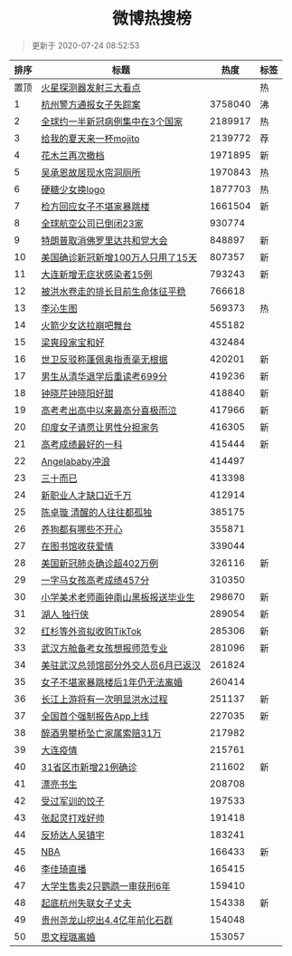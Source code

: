 <h1 align="center">微博热搜榜</h1>

> 更新于 2020-07-24 08:52:53

| 排序 | 标题                                                                                                                                                                                                                                          | 热度    | 标签 |
| ---- | --------------------------------------------------------------------------------------------------------------------------------------------------------------------------------------------------------------------------------------------- | ------- | ---- |
| 置顶 | [火星探测器发射三大看点](https://s.weibo.com/weibo?q=%23%E7%81%AB%E6%98%9F%E6%8E%A2%E6%B5%8B%E5%99%A8%E5%8F%91%E5%B0%84%E4%B8%89%E5%A4%A7%E7%9C%8B%E7%82%B9%23&Refer=new_time)                                                                |         | 热   |
| 1    | [杭州警方通报女子失踪案](https://s.weibo.com/weibo?q=%E6%9D%AD%E5%B7%9E%E8%AD%A6%E6%96%B9%E9%80%9A%E6%8A%A5%E5%A5%B3%E5%AD%90%E5%A4%B1%E8%B8%AA%E6%A1%88&Refer=top)                                                                           | 3758040 | 沸   |
| 2    | [全球约一半新冠病例集中在3个国家](https://s.weibo.com/weibo?q=%23%E5%85%A8%E7%90%83%E7%BA%A6%E4%B8%80%E5%8D%8A%E6%96%B0%E5%86%A0%E7%97%85%E4%BE%8B%E9%9B%86%E4%B8%AD%E5%9C%A83%E4%B8%AA%E5%9B%BD%E5%AE%B6%23&Refer=top)                       | 2189917 | 热   |
| 3    | [给我的夏天来一杯mojito](https://s.weibo.comjavascript:void(0);)                                                                                                                                                                              | 2139772 | 荐   |
| 4    | [花木兰再次撤档](https://s.weibo.com/weibo?q=%23%E8%8A%B1%E6%9C%A8%E5%85%B0%E5%86%8D%E6%AC%A1%E6%92%A4%E6%A1%A3%23&Refer=top)                                                                                                                 | 1971895 | 新   |
| 5    | [吴承恩故居现水帘洞厕所](https://s.weibo.com/weibo?q=%23%E5%90%B4%E6%89%BF%E6%81%A9%E6%95%85%E5%B1%85%E7%8E%B0%E6%B0%B4%E5%B8%98%E6%B4%9E%E5%8E%95%E6%89%80%23&Refer=top)                                                                     | 1970843 | 热   |
| 6    | [硬糖少女换logo](https://s.weibo.com/weibo?q=%23%E7%A1%AC%E7%B3%96%E5%B0%91%E5%A5%B3%E6%8D%A2logo%23&Refer=top)                                                                                                                               | 1877703 | 热   |
| 7    | [检方回应女子不堪家暴跳楼](https://s.weibo.com/weibo?q=%23%E6%A3%80%E6%96%B9%E5%9B%9E%E5%BA%94%E5%A5%B3%E5%AD%90%E4%B8%8D%E5%A0%AA%E5%AE%B6%E6%9A%B4%E8%B7%B3%E6%A5%BC%23&Refer=top)                                                          | 1661504 | 新   |
| 8    | [全球航空公司已倒闭23家](https://s.weibo.com/weibo?q=%23%E5%85%A8%E7%90%83%E8%88%AA%E7%A9%BA%E5%85%AC%E5%8F%B8%E5%B7%B2%E5%80%92%E9%97%AD23%E5%AE%B6%23&Refer=top)                                                                            | 930774  |      |
| 9    | [特朗普取消佛罗里达共和党大会](https://s.weibo.com/weibo?q=%E7%89%B9%E6%9C%97%E6%99%AE%E5%8F%96%E6%B6%88%E4%BD%9B%E7%BD%97%E9%87%8C%E8%BE%BE%E5%85%B1%E5%92%8C%E5%85%9A%E5%A4%A7%E4%BC%9A&Refer=top)                                          | 848897  | 新   |
| 10   | [美国确诊新冠新增100万人只用了15天](https://s.weibo.com/weibo?q=%23%E7%BE%8E%E5%9B%BD%E7%A1%AE%E8%AF%8A%E6%96%B0%E5%86%A0%E6%96%B0%E5%A2%9E100%E4%B8%87%E4%BA%BA%E5%8F%AA%E7%94%A8%E4%BA%8615%E5%A4%A9%23&Refer=top)                          | 807357  | 新   |
| 11   | [大连新增无症状感染者15例](https://s.weibo.com/weibo?q=%E5%A4%A7%E8%BF%9E%E6%96%B0%E5%A2%9E%E6%97%A0%E7%97%87%E7%8A%B6%E6%84%9F%E6%9F%93%E8%80%8515%E4%BE%8B&Refer=top)                                                                       | 793243  | 新   |
| 12   | [被洪水卷走的排长目前生命体征平稳](https://s.weibo.com/weibo?q=%23%E8%A2%AB%E6%B4%AA%E6%B0%B4%E5%8D%B7%E8%B5%B0%E7%9A%84%E6%8E%92%E9%95%BF%E7%9B%AE%E5%89%8D%E7%94%9F%E5%91%BD%E4%BD%93%E5%BE%81%E5%B9%B3%E7%A8%B3%23&Refer=top)              | 766618  |      |
| 13   | [李沁生图](https://s.weibo.com/weibo?q=%23%E6%9D%8E%E6%B2%81%E7%94%9F%E5%9B%BE%23&Refer=top)                                                                                                                                                  | 569373  | 热   |
| 14   | [火箭少女达拉崩吧舞台](https://s.weibo.com/weibo?q=%23%E7%81%AB%E7%AE%AD%E5%B0%91%E5%A5%B3%E8%BE%BE%E6%8B%89%E5%B4%A9%E5%90%A7%E8%88%9E%E5%8F%B0%23&Refer=top)                                                                                | 455182  |      |
| 15   | [梁爽段家宝和好](https://s.weibo.com/weibo?q=%E6%A2%81%E7%88%BD%E6%AE%B5%E5%AE%B6%E5%AE%9D%E5%92%8C%E5%A5%BD&Refer=top)                                                                                                                       | 432484  |      |
| 16   | [世卫反驳称蓬佩奥指责毫无根据](https://s.weibo.com/weibo?q=%23%E4%B8%96%E5%8D%AB%E5%8F%8D%E9%A9%B3%E7%A7%B0%E8%93%AC%E4%BD%A9%E5%A5%A5%E6%8C%87%E8%B4%A3%E6%AF%AB%E6%97%A0%E6%A0%B9%E6%8D%AE%23&Refer=top)                                    | 420201  | 新   |
| 17   | [男生从清华退学后重读考699分](https://s.weibo.com/weibo?q=%E7%94%B7%E7%94%9F%E4%BB%8E%E6%B8%85%E5%8D%8E%E9%80%80%E5%AD%A6%E5%90%8E%E9%87%8D%E8%AF%BB%E8%80%83699%E5%88%86&Refer=top)                                                          | 419236  | 新   |
| 18   | [钟晓芹钟晓阳好甜](https://s.weibo.com/weibo?q=%23%E9%92%9F%E6%99%93%E8%8A%B9%E9%92%9F%E6%99%93%E9%98%B3%E5%A5%BD%E7%94%9C%23&Refer=top)                                                                                                      | 418840  | 新   |
| 19   | [高考考出高中以来最高分喜极而泣](https://s.weibo.com/weibo?q=%23%E9%AB%98%E8%80%83%E8%80%83%E5%87%BA%E9%AB%98%E4%B8%AD%E4%BB%A5%E6%9D%A5%E6%9C%80%E9%AB%98%E5%88%86%E5%96%9C%E6%9E%81%E8%80%8C%E6%B3%A3%23&Refer=top)                         | 417966  | 新   |
| 20   | [印度女子请愿让男性分担家务](https://s.weibo.com/weibo?q=%E5%8D%B0%E5%BA%A6%E5%A5%B3%E5%AD%90%E8%AF%B7%E6%84%BF%E8%AE%A9%E7%94%B7%E6%80%A7%E5%88%86%E6%8B%85%E5%AE%B6%E5%8A%A1&Refer=top)                                                     | 416305  | 新   |
| 21   | [高考成绩最好的一科](https://s.weibo.com/weibo?q=%23%E9%AB%98%E8%80%83%E6%88%90%E7%BB%A9%E6%9C%80%E5%A5%BD%E7%9A%84%E4%B8%80%E7%A7%91%23&Refer=top)                                                                                           | 415444  | 新   |
| 22   | [Angelababy冲浪](https://s.weibo.com/weibo?q=%23Angelababy%E5%86%B2%E6%B5%AA%23&Refer=top)                                                                                                                                                    | 414497  |      |
| 23   | [三十而已](https://s.weibo.com/weibo?q=%E4%B8%89%E5%8D%81%E8%80%8C%E5%B7%B2&Refer=top)                                                                                                                                                        | 413398  |      |
| 24   | [新职业人才缺口近千万](https://s.weibo.com/weibo?q=%E6%96%B0%E8%81%8C%E4%B8%9A%E4%BA%BA%E6%89%8D%E7%BC%BA%E5%8F%A3%E8%BF%91%E5%8D%83%E4%B8%87&Refer=top)                                                                                      | 412914  |      |
| 25   | [陈卓璇 清醒的人往往都孤独](https://s.weibo.com/weibo?q=%E9%99%88%E5%8D%93%E7%92%87%20%E6%B8%85%E9%86%92%E7%9A%84%E4%BA%BA%E5%BE%80%E5%BE%80%E9%83%BD%E5%AD%A4%E7%8B%AC&Refer=top)                                                            | 385175  |      |
| 26   | [养狗都有哪些不开心](https://s.weibo.com/weibo?q=%23%E5%85%BB%E7%8B%97%E9%83%BD%E6%9C%89%E5%93%AA%E4%BA%9B%E4%B8%8D%E5%BC%80%E5%BF%83%23&Refer=top)                                                                                           | 355871  |      |
| 27   | [在图书馆收获爱情](https://s.weibo.com/weibo?q=%23%E5%9C%A8%E5%9B%BE%E4%B9%A6%E9%A6%86%E6%94%B6%E8%8E%B7%E7%88%B1%E6%83%85%23&Refer=top)                                                                                                      | 339044  |      |
| 28   | [美国新冠肺炎确诊超402万例](https://s.weibo.com/weibo?q=%23%E7%BE%8E%E5%9B%BD%E6%96%B0%E5%86%A0%E8%82%BA%E7%82%8E%E7%A1%AE%E8%AF%8A%E8%B6%85402%E4%B8%87%E4%BE%8B%23&Refer=top)                                                               | 326116  | 新   |
| 29   | [一字马女孩高考成绩457分](https://s.weibo.com/weibo?q=%23%E4%B8%80%E5%AD%97%E9%A9%AC%E5%A5%B3%E5%AD%A9%E9%AB%98%E8%80%83%E6%88%90%E7%BB%A9457%E5%88%86%23&Refer=top)                                                                          | 310350  |      |
| 30   | [小学美术老师画钟南山黑板报送毕业生](https://s.weibo.com/weibo?q=%E5%B0%8F%E5%AD%A6%E7%BE%8E%E6%9C%AF%E8%80%81%E5%B8%88%E7%94%BB%E9%92%9F%E5%8D%97%E5%B1%B1%E9%BB%91%E6%9D%BF%E6%8A%A5%E9%80%81%E6%AF%95%E4%B8%9A%E7%94%9F&Refer=top)         | 298670  | 新   |
| 31   | [湖人 独行侠](https://s.weibo.com/weibo?q=%E6%B9%96%E4%BA%BA%20%E7%8B%AC%E8%A1%8C%E4%BE%A0&Refer=top)                                                                                                                                         | 289054  | 新   |
| 32   | [红杉等外资拟收购TikTok](https://s.weibo.com/weibo?q=%E7%BA%A2%E6%9D%89%E7%AD%89%E5%A4%96%E8%B5%84%E6%8B%9F%E6%94%B6%E8%B4%ADTikTok&Refer=top)                                                                                                | 285306  | 新   |
| 33   | [武汉方舱备考女孩想报师范专业](https://s.weibo.com/weibo?q=%E6%AD%A6%E6%B1%89%E6%96%B9%E8%88%B1%E5%A4%87%E8%80%83%E5%A5%B3%E5%AD%A9%E6%83%B3%E6%8A%A5%E5%B8%88%E8%8C%83%E4%B8%93%E4%B8%9A&Refer=top)                                          | 281096  | 新   |
| 34   | [美驻武汉总领馆部分外交人员6月已返汉](https://s.weibo.com/weibo?q=%23%E7%BE%8E%E9%A9%BB%E6%AD%A6%E6%B1%89%E6%80%BB%E9%A2%86%E9%A6%86%E9%83%A8%E5%88%86%E5%A4%96%E4%BA%A4%E4%BA%BA%E5%91%986%E6%9C%88%E5%B7%B2%E8%BF%94%E6%B1%89%23&Refer=top) | 261824  |      |
| 35   | [女子不堪家暴跳楼后1年仍无法离婚](https://s.weibo.com/weibo?q=%23%E5%A5%B3%E5%AD%90%E4%B8%8D%E5%A0%AA%E5%AE%B6%E6%9A%B4%E8%B7%B3%E6%A5%BC%E5%90%8E1%E5%B9%B4%E4%BB%8D%E6%97%A0%E6%B3%95%E7%A6%BB%E5%A9%9A%23&Refer=top)                       | 260414  |      |
| 36   | [长江上游将有一次明显洪水过程](https://s.weibo.com/weibo?q=%E9%95%BF%E6%B1%9F%E4%B8%8A%E6%B8%B8%E5%B0%86%E6%9C%89%E4%B8%80%E6%AC%A1%E6%98%8E%E6%98%BE%E6%B4%AA%E6%B0%B4%E8%BF%87%E7%A8%8B&Refer=top)                                          | 251137  | 新   |
| 37   | [全国首个强制报告App上线](https://s.weibo.com/weibo?q=%E5%85%A8%E5%9B%BD%E9%A6%96%E4%B8%AA%E5%BC%BA%E5%88%B6%E6%8A%A5%E5%91%8AApp%E4%B8%8A%E7%BA%BF&Refer=top)                                                                                | 227035  | 新   |
| 38   | [醉酒男攀桥坠亡家属索赔31万](https://s.weibo.com/weibo?q=%E9%86%89%E9%85%92%E7%94%B7%E6%94%80%E6%A1%A5%E5%9D%A0%E4%BA%A1%E5%AE%B6%E5%B1%9E%E7%B4%A2%E8%B5%9431%E4%B8%87&Refer=top)                                                            | 217982  |      |
| 39   | [大连疫情](https://s.weibo.com/weibo?q=%E5%A4%A7%E8%BF%9E%E7%96%AB%E6%83%85&Refer=top)                                                                                                                                                        | 215761  |      |
| 40   | [31省区市新增21例确诊](https://s.weibo.com/weibo?q=31%E7%9C%81%E5%8C%BA%E5%B8%82%E6%96%B0%E5%A2%9E21%E4%BE%8B%E7%A1%AE%E8%AF%8A&Refer=top)                                                                                                    | 211602  | 新   |
| 41   | [漂亮书生](https://s.weibo.com/weibo?q=%E6%BC%82%E4%BA%AE%E4%B9%A6%E7%94%9F&Refer=top)                                                                                                                                                        | 208708  |      |
| 42   | [受过军训的饺子](https://s.weibo.com/weibo?q=%23%E5%8F%97%E8%BF%87%E5%86%9B%E8%AE%AD%E7%9A%84%E9%A5%BA%E5%AD%90%23&Refer=top)                                                                                                                 | 197533  |      |
| 43   | [张起灵打戏好帅](https://s.weibo.com/weibo?q=%23%E5%BC%A0%E8%B5%B7%E7%81%B5%E6%89%93%E6%88%8F%E5%A5%BD%E5%B8%85%23&Refer=top)                                                                                                                 | 191418  |      |
| 44   | [反矫达人吴镇宇](https://s.weibo.com/weibo?q=%E5%8F%8D%E7%9F%AB%E8%BE%BE%E4%BA%BA%E5%90%B4%E9%95%87%E5%AE%87&Refer=top)                                                                                                                       | 183241  |      |
| 45   | [NBA](https://s.weibo.com/weibo?q=NBA&Refer=top)                                                                                                                                                                                              | 166433  | 新   |
| 46   | [李佳琦直播](https://s.weibo.com/weibo?q=%E6%9D%8E%E4%BD%B3%E7%90%A6%E7%9B%B4%E6%92%AD&Refer=top)                                                                                                                                             | 165415  |      |
| 47   | [大学生售卖2只鹦鹉一审获刑6年](https://s.weibo.com/weibo?q=%23%E5%A4%A7%E5%AD%A6%E7%94%9F%E5%94%AE%E5%8D%962%E5%8F%AA%E9%B9%A6%E9%B9%89%E4%B8%80%E5%AE%A1%E8%8E%B7%E5%88%916%E5%B9%B4%23&Refer=top)                                           | 159410  |      |
| 48   | [起底杭州失联女子丈夫](https://s.weibo.com/weibo?q=%E8%B5%B7%E5%BA%95%E6%9D%AD%E5%B7%9E%E5%A4%B1%E8%81%94%E5%A5%B3%E5%AD%90%E4%B8%88%E5%A4%AB&Refer=top)                                                                                      | 154338  | 新   |
| 49   | [贵州尧龙山挖出4.4亿年前化石群](https://s.weibo.com/weibo?q=%E8%B4%B5%E5%B7%9E%E5%B0%A7%E9%BE%99%E5%B1%B1%E6%8C%96%E5%87%BA4.4%E4%BA%BF%E5%B9%B4%E5%89%8D%E5%8C%96%E7%9F%B3%E7%BE%A4&Refer=top)                                               | 154048  |      |
| 50   | [思文程璐离婚](https://s.weibo.com/weibo?q=%23%E6%80%9D%E6%96%87%E7%A8%8B%E7%92%90%E7%A6%BB%E5%A9%9A%23&Refer=top)                                                                                                                            | 153057  |      |